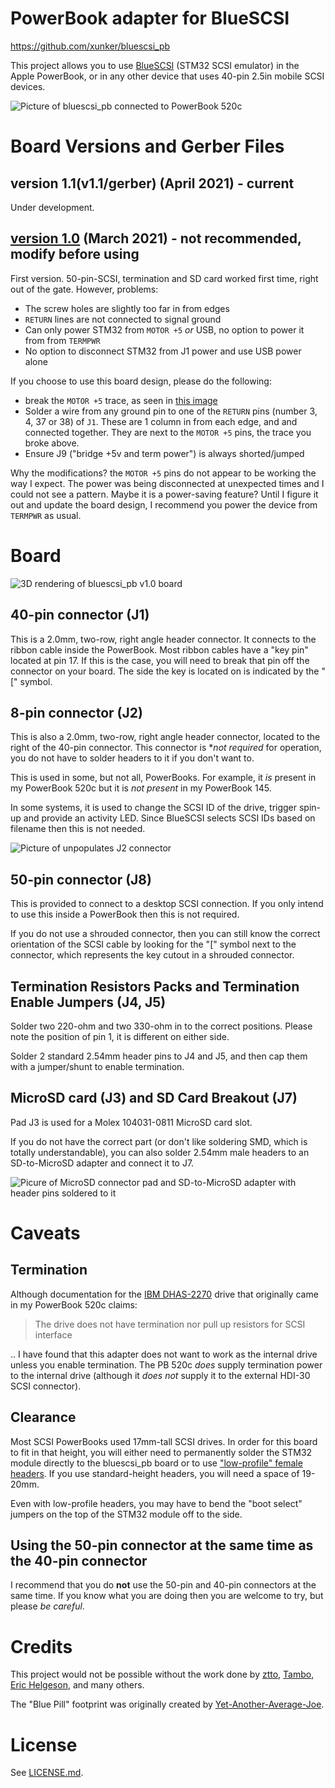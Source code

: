 # PowerBook adapter for BlueSCSI

https://github.com/xunker/bluescsi_pb

This project allows you to use [BlueSCSI](https://github.com/erichelgeson/BlueSCSI) (STM32 SCSI emulator) in the Apple PowerBook, or in any other device that uses 40-pin 2.5in mobile SCSI devices.

![Picture of bluescsi_pb connected to PowerBook 520c](images/headline.jpg)

# Board Versions and Gerber Files

## version 1.1(v1.1/gerber) (April 2021) - current

Under development.

## [version 1.0](v1.0/gerber) (March 2021) - not recommended, modify before using

First version. 50-pin-SCSI, termination and SD card worked first time, right out of the gate. However, problems:

* The screw holes are slightly too far in from edges
* `RETURN` lines are not connected to signal ground
* Can only power STM32 from `MOTOR +5` *or* USB, no option to power it from from `TERMPWR`
* No option to disconnect STM32 from J1 power and use USB power alone

If you choose to use this board design, please do the following:
* break the `MOTOR +5` trace, as seen in [this image](images/j2.jpg)
* Solder a wire from any ground pin to one of the `RETURN` pins (number 3, 4, 37 or 38) of `J1`. These are 1 column in from each edge, and and connected together. They are next to the `MOTOR +5` pins, the trace you broke above.
* Ensure J9 ("bridge +5v and term power") is always shorted/jumped

Why the modifications? the `MOTOR +5` pins do not appear to be working the way I expect. The power was being disconnected at unexpected times and I could not see a pattern. Maybe it is a power-saving feature? Until I figure it out and update the board design, I recommend you power the device from `TERMPWR` as usual.

# Board

![3D rendering of bluescsi_pb v1.0 board ](images/pcb_v1.0_render.jpg)

## 40-pin connector (J1)

This is a 2.0mm, two-row, right angle header connector. It connects to the ribbon cable inside the PowerBook. Most ribbon cables have a "key pin" located at pin 17. If this is the case, you will need to break that pin off the connector on your board. The side the key is located on is indicated by the "[" symbol.

## 8-pin connector (J2)

This is also a 2.0mm, two-row, right angle header connector, located to the right of the 40-pin connector. This connector is **not required* for operation, you do not have to solder headers to it if you don't want to.

This is used in some, but not all, PowerBooks. For example, it *is* present in my PowerBook 520c but it is *not present* in my PowerBook 145.

In some systems, it is used to change the SCSI ID of the drive, trigger spin-up and provide an activity LED. Since BlueSCSI selects SCSI IDs based on filename then this is not needed.

![Picture of unpopulates J2 connector](images/j2.jpg)

## 50-pin connector (J8)

This is provided to connect to a desktop SCSI connection. If you only intend to use this inside a PowerBook then this is not required.

If you do not use a shrouded connector, then you can still know the correct orientation of the SCSI cable by looking for the "[" symbol next to the connector, which represents the key cutout in a shrouded connector.

## Termination Resistors Packs and Termination Enable Jumpers (J4, J5)

Solder two 220-ohm and two 330-ohm in to the correct positions. Please note the position of pin 1, it is different on either side.

Solder 2 standard 2.54mm header pins to J4 and J5, and then cap them with a jumper/shunt to enable termination.

## MicroSD card (J3) and SD Card Breakout (J7)

Pad J3 is used for a Molex 104031-0811 MicroSD card slot.

If you do not have the correct part (or don't like soldering SMD, which is totally understandable), you can also solder 2.54mm male headers to an SD-to-MicroSD adapter and connect it to J7.

![Picure of MicroSD connector pad and SD-to-MicroSD adapter with header pins soldered to it](images/low_rent_microsd_adapter.jpg)

# Caveats

## Termination

Although documentation for the [IBM DHAS-2270](https://stason.org/TULARC/pc/hard-drives-hdd/ibm/DHAS-2270-TRAVELSTAR-270MB-2-5-SSL-SCSI2-FAST.html) drive that originally came in my PowerBook 520c claims:

> The drive does not have termination nor pull up resistors for SCSI interface

.. I have found that this adapter does not want to work as the internal drive unless you enable termination. The PB 520c *does* supply termination power to the internal drive (although it *does not* supply it to the external HDI-30 SCSI connector).

## Clearance

Most SCSI PowerBooks used 17mm-tall SCSI drives. In order for this board to fit in that height, you will either need to permanently solder the STM32 module directly to the bluescsi_pb board or to use ["low-profile" female headers](https://www.adafruit.com/product/3008). If you use standard-height headers, you will need a space of 19-20mm.

Even with low-profile headers, you may have to bend the "boot select" jumpers on the top of the STM32 module off to the side.

## Using the 50-pin connector at the same time as the 40-pin connector

I recommend that you do **not** use the 50-pin and 40-pin connectors at the same time. If you know what you are doing then you are welcome to try, but please *be careful*.

# Credits

This project would not be possible without the work done by [ztto](https://github.com/ztto/ArdSCSino-stm32), [Tambo](https://twitter.com/h_koma2), [Eric Helgeson](https://github.com/erichelgeson/BlueSCSI), and many others.

The "Blue Pill" footprint was originally created by [Yet-Another-Average-Joe](https://github.com/yet-another-average-joe/Kicad-STM32).

# License

See [LICENSE.md](LICENSE.md).
